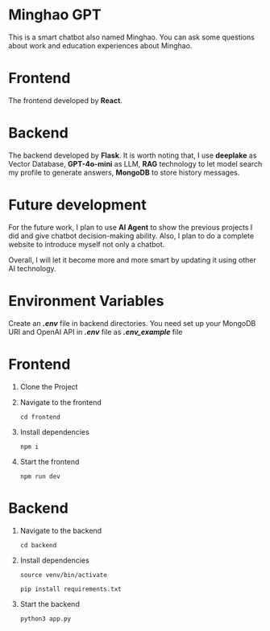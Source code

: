 # Minghao GPT

This is a smart chatbot also named Minghao. You can ask some questions about work and education experiences about Minghao.


# Frontend

The frontend developed by **React**. 

# Backend

The backend developed by **Flask**. It is worth noting that, I use **deeplake** as Vector Database, **GPT-4o-mini** as LLM, **RAG** technology to let model search my profile to generate answers, **MongoDB** to store history messages.

# Future development

For the future work, I plan to use **AI Agent** to show the previous projects I did and give chatbot decision-making ability. Also, I plan to do a complete website to introduce myself not only a chatbot.

Overall, I will let it become more and more smart by updating it using other AI technology.


# Environment Variables

Create an _**.env**_ file in backend directories. You need set up your MongoDB URI and OpenAI API in _**.env**_ file as _**.env_example**_ file


# Frontend

1. Clone the Project

2. Navigate to the frontend

    `cd frontend`

3. Install dependencies

    `npm i `

4. Start the frontend

    `npm run dev`

# Backend

1. Navigate to the backend

    `cd backend`

2. Install dependencies

    `source venv/bin/activate`

    `pip install requirements.txt`

3. Start the backend

    `python3 app.py`
